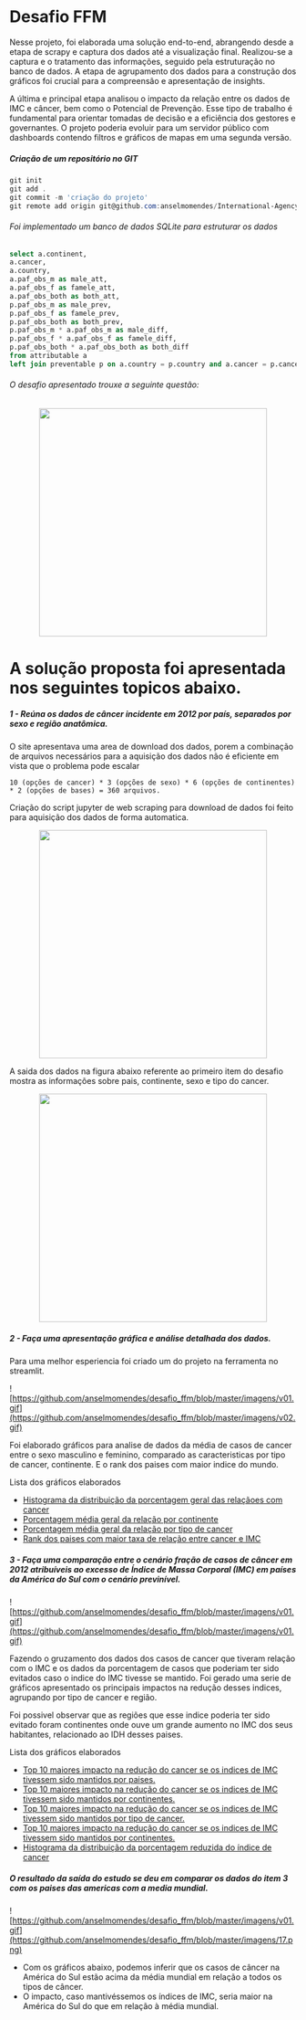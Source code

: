 # Desafio FFM

Nesse projeto, foi elaborada uma solução end-to-end, abrangendo desde a etapa de scrapy e captura dos dados até a visualização final. Realizou-se a captura e o tratamento das informações, seguido pela estruturação no banco de dados. A etapa de agrupamento dos dados para a construção dos gráficos foi crucial para a compreensão e apresentação de insights.

A última e principal etapa analisou o impacto da relação entre os dados de IMC e câncer, bem como o Potencial de Prevenção. Esse tipo de trabalho é fundamental para orientar tomadas de decisão e a eficiência dos gestores e governantes. O projeto poderia evoluir para um servidor público com dashboards contendo filtros e gráficos de mapas em uma segunda versão.

##### Criação de um repositório no GIT

~~~powershell
git init
git add .
git commit -m 'criação do projeto'
git remote add origin git@github.com:anselmomendes/International-Agency-for-Research-on-Cancer.git
~~~

###### Foi implementado um banco de dados SQLite para estruturar os dados

~~~sql
select a.continent,
a.cancer,
a.country,
a.paf_obs_m as male_att,
a.paf_obs_f as famele_att,
a.paf_obs_both as both_att,
p.paf_obs_m as male_prev,
p.paf_obs_f as famele_prev,
p.paf_obs_both as both_prev,
p.paf_obs_m * a.paf_obs_m as male_diff,
p.paf_obs_f * a.paf_obs_f as famele_diff,
p.paf_obs_both * a.paf_obs_both as both_diff
from attributable a
left join preventable p on a.country = p.country and a.cancer = p.cancer
~~~

###### O desafio apresentado trouxe a seguinte questão:

<p align="center"><img src="https://github.com/anselmomendes/desafio_ffm/blob/master/imagens/01.png" height="400"></p>

# A solução proposta foi apresentada nos seguintes topicos abaixo.

##### 1 - Reúna os dados de câncer incidente em 2012 por país, separados por sexo e região anatômica.

O site apresentava uma area de download dos dados, porem a combinação de arquivos necessários para a aquisição dos dados não é eficiente em vista que o problema pode escalar

~~~
10 (opções de cancer) * 3 (opções de sexo) * 6 (opções de continentes) * 2 (opções de bases) = 360 arquivos.
~~~
Criação do script jupyter de web scraping para download de dados foi feito para aquisição dos dados de forma automatica.

<p align="center"><img src="https://github.com/anselmomendes/desafio_ffm/blob/master/imagens/00.png" height="400"></p>

A saida dos dados na figura abaixo referente ao primeiro item do desafio mostra as informações sobre pais, continente, sexo e tipo do cancer.

<p align="center"><img src="https://github.com/anselmomendes/desafio_ffm/blob/master/imagens/02.png" height="400"></p>

##### 2 - Faça uma apresentação gráfica e análise detalhada dos dados.

Para uma melhor esperiencia foi criado um do projeto na ferramenta no streamlit.

![https://github.com/anselmomendes/desafio_ffm/blob/master/imagens/v01.gif](https://github.com/anselmomendes/desafio_ffm/blob/master/imagens/v02.gif)

Foi elaborado gráficos para analise de dados da média de casos de cancer entre o sexo masculino e feminino, comparado as caracteristicas por tipo de cancer, continente. E o rank dos paises com maior indice do mundo.

Lista dos gráficos elaborados

- <a href="https://raw.githubusercontent.com/anselmomendes/desafio_ffm/master/imagens/03.png">Histograma da distribuição da porcentagem geral das relaçãoes com cancer</a>
- <a href="https://raw.githubusercontent.com/anselmomendes/desafio_ffm/master/imagens/04.png">Porcentagem média geral da relação por continente</a>
- <a href="https://raw.githubusercontent.com/anselmomendes/desafio_ffm/master/imagens/05.png">Porcentagem média geral da relação por tipo de cancer</a>
- <a href="https://raw.githubusercontent.com/anselmomendes/desafio_ffm/master/imagens/07.png">Rank dos paises com maior taxa de relação entre cancer e IMC</a>

##### 3 - Faça uma comparação entre o cenário fração de casos de câncer em 2012 atribuíveis ao excesso de Índice de Massa Corporal (IMC) em países da América do Sul com o cenário previnível.

![https://github.com/anselmomendes/desafio_ffm/blob/master/imagens/v01.gif](https://github.com/anselmomendes/desafio_ffm/blob/master/imagens/v01.gif)

Fazendo o gruzamento dos dados dos casos de cancer que tiveram relação com o IMC e os dados da porcentagem de casos que poderiam ter sido evitados caso o indice do IMC tivesse se mantido. Foi gerado uma serie de gráficos apresentado os principais impactos na redução desses indices, agrupando por tipo de cancer e região.

Foi possivel observar que as regiões que esse indice poderia ter sido evitado foram continentes onde ouve um grande aumento no IMC dos seus habitantes, relacionado ao IDH desses paises.

Lista dos gráficos elaborados

- <a href="https://raw.githubusercontent.com/anselmomendes/desafio_ffm/master/imagens/08.png">Top 10 maiores impacto na redução do cancer se os indices de IMC tivessem sido mantidos por paises.</a>
- <a href="https://raw.githubusercontent.com/anselmomendes/desafio_ffm/master/imagens/09.png">Top 10 maiores impacto na redução do cancer se os indices de IMC tivessem sido mantidos por continentes.</a>
- <a href="https://raw.githubusercontent.com/anselmomendes/desafio_ffm/master/imagens/10.png">Top 10 maiores impacto na redução do cancer se os indices de IMC tivessem sido mantidos por tipo de cancer.</a>
- <a href="https://raw.githubusercontent.com/anselmomendes/desafio_ffm/master/imagens/11.png">Top 10 maiores impacto na redução do cancer se os indices de IMC tivessem sido mantidos por continentes.</a>
- <a href="https://raw.githubusercontent.com/anselmomendes/desafio_ffm/master/imagens/12.png">Histograma da distribuição da porcentagem reduzida do índice de cancer</a>

##### O resultado da saída do estudo se deu em comparar os dados do item 3 com os paises das americas com a media mundial.

![https://github.com/anselmomendes/desafio_ffm/blob/master/imagens/v01.gif](https://github.com/anselmomendes/desafio_ffm/blob/master/imagens/17.png)

- Com os gráficos abaixo, podemos inferir que os casos de câncer na América do Sul estão acima da média mundial em relação a todos os tipos de câncer.
- O impacto, caso mantivéssemos os índices de IMC, seria maior na América do Sul do que em relação à média mundial.

